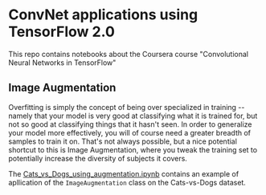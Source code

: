 # ConvNet applications using TensorFlow 2.0
This repo contains notebooks about the Coursera course "Convolutional Neural Networks in TensorFlow"

## Image Augmentation
Overfitting is simply the concept of being over specialized in training -- namely that your model is very good at classifying what it is trained for, but not so good at classifying things that it hasn't seen. In order to generalize your model more effectively, you will of course need a greater breadth of samples to train it on. That's not always possible, but a nice potential shortcut to this is Image Augmentation, where you tweak the training set to potentially increase the diversity of subjects it covers. 

The [Cats_vs_Dogs_using_augmentation.ipynb](./Cats_vs_Dogs_using_augmentation.ipynb) contains an example of apllication of the `ImageAugmentation` class on the Cats-vs-Dogs dataset.
